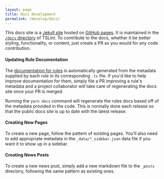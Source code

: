 ```yaml
---
layout: page
title: Docs Development
permalink: /develop/docs/
---
```


This docs site is a [Jekyll site][0] hosted on [GitHub pages][1].
It is maintained in the [`/docs` directory][2] of TSLint.
To contribute to the docs, whether it be better styling, functionality, or content, just create a PR as you would for any code contribution.

#### Updating Rule Documentation

The [documentation for rules][3] is automatically generated from the metadata supplied by each rule in its corresponding `.ts` file.
If you'd like to help improve documentation for them, simply file a PR improving a rule's metadata and a project collaborator will take care of regenerating the docs site once your PR is merged.

Running the `yarn docs` command will regenerate the rules docs based off of the metadata provided in the code. This is normally done each release so that the public docs site is up to date with the latest release.

#### Creating New Pages

To create a new page, follow the pattern of existing pages. You'll also need to add appropriate metadata in the `_data/*_sidebar.json` data file if you want it to show up in a sidebar.

#### Creating News Posts

To create a new news post, simply add a new markdown file to the `_posts` directory, following the same pattern as existing ones.

[0]: http://jekyllrb.com/
[1]: https://pages.github.com/
[2]: https://github.com/palantir/tslint/tree/master/docs
[3]: {{site.baseurl}}/rules/
[4]: https://git-scm.com/docs/git-worktree
